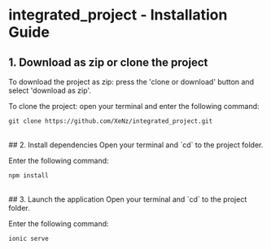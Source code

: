 # integrated_project - Installation Guide

## 1. Download as zip or clone the project
  To download the project as zip: press the 'clone or download' button and select 'download as zip'.
  
  To clone the project: open your terminal and enter the following command: 
  
  `git clone https://github.com/XeNz/integrated_project.git`
  
  
  <br>
## 2. Install dependencies
  Open your terminal and `cd` to the project folder.
  
  Enter the following command:
  
  `npm install`


  <br>
## 3. Launch the application
  Open your terminal and `cd` to the project folder.
  
  Enter the following command:
  
  `ionic serve`
  

